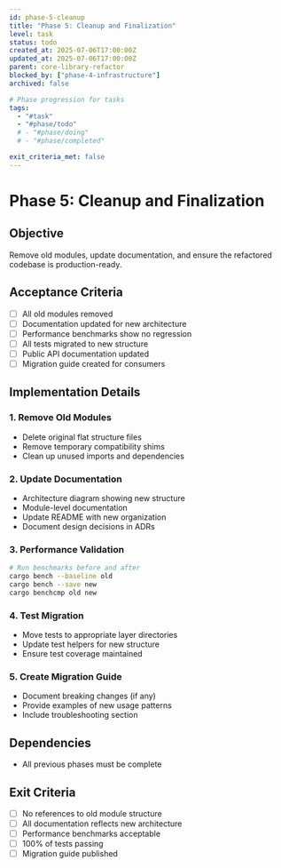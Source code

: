 ```yaml
---
id: phase-5-cleanup
title: "Phase 5: Cleanup and Finalization"
level: task
status: todo
created_at: 2025-07-06T17:00:00Z
updated_at: 2025-07-06T17:00:00Z
parent: core-library-refactor
blocked_by: ["phase-4-infrastructure"]
archived: false

# Phase progression for tasks
tags:
  - "#task"
  - "#phase/todo"
  # - "#phase/doing"
  # - "#phase/completed"

exit_criteria_met: false
---
```


# Phase 5: Cleanup and Finalization

## Objective

Remove old modules, update documentation, and ensure the refactored codebase is production-ready.

## Acceptance Criteria

- [ ] All old modules removed
- [ ] Documentation updated for new architecture
- [ ] Performance benchmarks show no regression
- [ ] All tests migrated to new structure
- [ ] Public API documentation updated
- [ ] Migration guide created for consumers

## Implementation Details

### 1. Remove Old Modules
- Delete original flat structure files
- Remove temporary compatibility shims
- Clean up unused imports and dependencies

### 2. Update Documentation
- Architecture diagram showing new structure
- Module-level documentation
- Update README with new organization
- Document design decisions in ADRs

### 3. Performance Validation
```bash
# Run benchmarks before and after
cargo bench --baseline old
cargo bench --save new
cargo benchcmp old new
```

### 4. Test Migration
- Move tests to appropriate layer directories
- Update test helpers for new structure
- Ensure test coverage maintained

### 5. Create Migration Guide
- Document breaking changes (if any)
- Provide examples of new usage patterns
- Include troubleshooting section

## Dependencies

- All previous phases must be complete

## Exit Criteria

- [ ] No references to old module structure
- [ ] All documentation reflects new architecture
- [ ] Performance benchmarks acceptable
- [ ] 100% of tests passing
- [ ] Migration guide published
